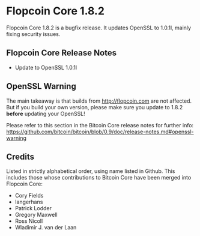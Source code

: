 # Flopcoin Core 1.8.2

Flopcoin Core 1.8.2 is a bugfix release. It updates OpenSSL to 1.0.1l, mainly fixing security issues.

## Flopcoin Core Release Notes

* Update to OpenSSL 1.0.1l


## OpenSSL Warning

The main takeaway is that builds from http://flopcoin.com are not affected. But if you build your own version,
please make sure you update to 1.8.2 **before** updating your OpenSSL!

Please refer to this section in the Bitcoin Core release notes for further info: https://github.com/bitcoin/bitcoin/blob/0.9/doc/release-notes.md#openssl-warning


## Credits

Listed in strictly alphabetical order, using name listed in Github. This
includes those whose contributions to Bitcoin Core have been merged
into Flopcoin Core:

* Cory Fields
* langerhans
* Patrick Lodder
* Gregory Maxwell
* Ross Nicoll
* Wladimir J. van der Laan
